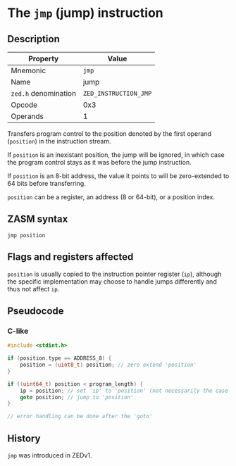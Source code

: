 # The `jmp` (jump) instruction

## Description

| Property             | Value                 |
|----------------------|-----------------------|
| Mnemonic             | `jmp`                 |
| Name                 | jump                  |
| `zed.h` denomination | `ZED_INSTRUCTION_JMP` |
| Opcode               | 0x3                   |
| Operands             | 1                     |

Transfers program control to the position denoted by the first operand (`position`) in the instruction stream.

If `position` is an inexistant position, the jump will be ignored, in which case the program control stays as it was before the jump instruction.

If `position` is an 8-bit address, the value it points to will be zero-extended to 64 bits before transferring.

`position` can be a register, an address (8 or 64-bit), or a position index.

## ZASM syntax

```zasm
jmp position
```

## Flags and registers affected

`position` is usually copied to the instruction pointer register (`ip`), although the specific implementation may choose to handle jumps differently and thus not affect `ip`.

## Pseudocode

### C-like

```c++
#include <stdint.h>

if (position.type == ADDRESS_8) {
	position = (uint8_t) position; // zero extend 'position'
}

if ((uint64_t) position < program_length) {
	ip = position; // set 'ip' to 'position' (not necessarily the case on all implementations)
	goto position; // jump to 'position'
}

// error handling can be done after the 'goto'
```

## History

`jmp` was introduced in ZEDv1.
